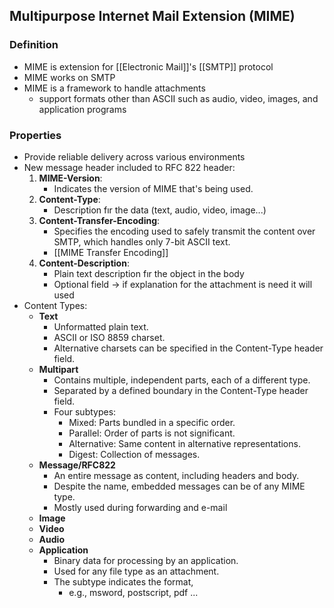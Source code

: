 ## Multipurpose Internet Mail Extension (MIME)
### Definition
- MIME is extension for [[Electronic Mail]]'s [[SMTP]] protocol
- MIME works on SMTP
- MIME is a framework to handle attachments
	- support formats other than ASCII such as audio, video, images, and application programs
### Properties
- Provide reliable delivery across various environments
- New message header included to RFC 822 header:
	1. **MIME-Version**:
		- Indicates the version of MIME that's being used. 
	2. **Content-Type**: 
		- Description fır the data (text, audio, video, image...)
	3. **Content-Transfer-Encoding**: 
		- Specifies the encoding used to safely transmit the content over SMTP, which handles only 7-bit ASCII text. 
		- [[MIME Transfer Encoding]]
	4. **Content-Description**: 
		- Plain text description fır the object in the body
		- Optional field -> if explanation for the attachment is need it will used
- Content Types:
	- **Text**
		- Unformatted plain text.
		- ASCII or ISO 8859 charset.
		- Alternative charsets can be specified in the Content-Type header field.
	- **Multipart**
		- Contains multiple, independent parts, each of a different type.
		- Separated by a defined boundary in the Content-Type header field.
		- Four subtypes:
			- Mixed: Parts bundled in a specific order.
			- Parallel: Order of parts is not significant.
			- Alternative: Same content in alternative representations.
			- Digest: Collection of messages.
	- **Message/RFC822**
		- An entire message as content, including headers and body.
		- Despite the name, embedded messages can be of any MIME type.
		- Mostly used during forwarding and e-mail
	- **Image**
	- **Video**
	- **Audio**
	- **Application**
		- Binary data for processing by an application.
		- Used for any file type as an attachment.
		- The subtype indicates the format, 
			- e.g., msword, postscript, pdf ...
